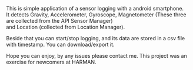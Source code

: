 This is simple application of a sensor logging with a android smartphone. <br />
It detects Gravity, Accelerometer, Gyroscope, Magnetometer (These three are collected from the API Sensor Manager) <br />
and Location (collected from Location Manager).

Beside that you can start/stop logging, and its data are stored in a csv file with timestamp. You can download/export it. <br />

Hope you can enjoy, by any issues please contact me. This project was an exercise for newcomers at HARMAN. <br />

